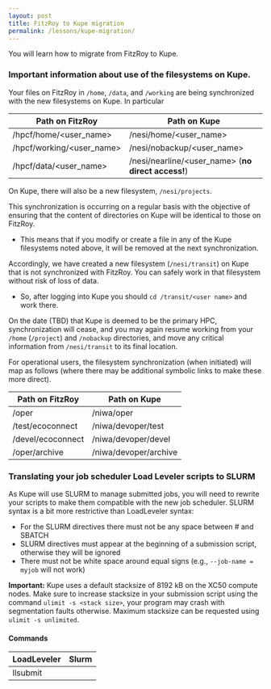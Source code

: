 ```yaml
---
layout: post
title: FitzRoy to Kupe migration
permalink: /lessons/kupe-migration/
---
```


You will learn how to migrate from FitzRoy to Kupe.

### Important information about use of the filesystems on Kupe.

Your files on FitzRoy in `/home`, `/data`, and `/working` are being synchronized with the new filesystems on Kupe.  In particular

| Path on FitzRoy                        | Path on Kupe                                       |
|----------------------------------------|----------------------------------------------------|
| /hpcf/home/<user_name>                 | /nesi/home/<user_name>                             |
| /hpcf/working/<user_name>              | /nesi/nobackup/<user_name>                         |
| /hpcf/data/<user_name>                 | /nesi/nearline/<user_name> (**no direct access!**) |

On Kupe, there will also be a new filesystem, `/nesi/projects`.

This synchronization is occurring on a regular basis with the objective of ensuring that the content of directories on Kupe will be identical to those on FitzRoy.

* This means that if you modify or create a file in any of the Kupe filesystems noted above, it will be removed at the next synchronization.

Accordingly, we have created a new filesystem (`/nesi/transit`) on Kupe that is not synchronized with FitzRoy.  You can safely work in that filesystem without risk of loss of data.

* So, after logging into Kupe you should `cd /transit/<user name>` and work there.

On the date (TBD) that Kupe is deemed to be the primary HPC, synchronization will cease, and you may again resume working from your `/home` (`/project`) and `/nobackup` directories, and move any critical information from `/nesi/transit` to its final location.

For operational users, the filesystem synchronization (when initiated) will map as follows (where there may be additional symbolic links to make these more direct).

| Path on FitzRoy   | Path on Kupe          |
|-------------------|-----------------------|
| /oper             | /niwa/oper            |
| /test/ecoconnect  | /niwa/devoper/test    |
| /devel/ecoconnect | /niwa/devoper/devel   |
| /oper/archive     | /niwa/devoper/archive |

### Translating your job scheduler Load Leveler scripts to SLURM

As Kupe will use SLURM to manage submitted jobs, you will need to rewrite your scripts to make them compatible with the new job scheduler. SLURM syntax is a bit more restrictive than LoadLeveler syntax:

* For the SLURM directives there must not be any space between # and SBATCH
* SLURM directives must appear at the beginning of a submission script, otherwise they will be ignored
* There must not be white space around equal signs (e.g., `--job-name = myjob` will not work)

**Important:** Kupe uses a default stacksize of 8192 kB on the XC50 compute nodes. Make sure to increase stacksize in your submission script using the command `ulimit -s <stack size>`, your program may crash with segmentation faults otherwise. Maximum stacksize can be requested using `ulimit -s unlimited`.

#### Commands

| LoadLeveler                                       |  Slurm                                          |
|---------------------------------------------------|-------------------------------------------------|
| llsubmit <script>                                 | sbatch <script>                                 |
| llcancel <job_id>                                 | scancel <job_id>                                |
| llq -u <user_name>                                | squeue -u <user_name>                           |

#### Script directives

| LoadLeveler                                       | Slurm                                           |
|---------------------------------------------------|-------------------------------------------------|
| #@ job_name = <job_name>                          | #SBATCH --job-name=<job_name>                   |
| #@ account_no = <account_no>                      | #SBATCH --account=<account_no>                  |
| #@ wall_clock_limit = <hh:mm:ss>                  | #SBATCH --time=<hh:mm:ss>                       |
| #@ output = <output_file>                         | #SBATCH --output=<output_file>                  |
| #@ error = <error_file>                           | #SBATCH --error=<error_file>                    |
| #@ class = <class_name>                           | #SBATCH --partition=<partition_name>            |
| #@ resources = ConsumableMemory(\<mem>gb)         | #SBATCH --mem-per-cpu=\<mem>G                   |
| #@ nodes = <no_nodes>                             | #SBATCH --nodes=<no_nodes>                      |
| #@ tasks_per_node = <no_ranks>                    | #SBATCH --ntasks-per-node=<no_ranks>            |
| #@ parallel_threads = <no_threads>                | #SBATCH --cpus-per-task=<no_threads>            |
| #@ node_usage = not_shared                        | #SBATCH --exclusive                             |
| #@ requirements = (Feature==="build_node_name")   | #SBATCH --constraint=build_node_name            |
| #@ network.MPI = <network_settings>               | #SBATCH --network=<network_settings>            |
| #@ job_type = parallel                            | NA                                              |
| #@ queue                                          | NA                                              |


#### Environment variables

| LoadLeveler                                       | Slurm                                           |
|---------------------------------------------------|-------------------------------------------------|
| $LOADL_STEP_INITDIR                               | $SLURM_SUMBIT_DIR                               |
| $LOADL_PROCESSOR_LIST                             | $SLURM_JOB_NODELIST                             |

#### mpiexec command

| Fitzroy                                           | Slurm                                           |
|---------------------------------------------------|-------------------------------------------------|
| poe                                               | srun                                            |


[Download a printable cheat-sheet](https://wiki.auckland.ac.nz/download/attachments/63145549/jobdescription-LoadLevelertoSlurm.pdf?version=2&modificationDate=1395888661806&api=v2 )

### Setting up Cylc tasks for SLURM

Here is an example of a Cylc task family that can be used for submitting tasks to the SLURM scheduler.

```
    [[XC50_SLURM]]
        pre-script = "ulimit -s unlimited"
        [[[job]]]
            batch system = slurm
        [[[directives]]]
            --partition = general
            --job-name = mytestjob
            --time = 02:00:00
            --mem-per-cpu = 4G
            --nodes = 4
            --ntasks = 80
            --cpus-per-task = 2
        [[[environment]]]]
            OMP_NUM_THREADS = 2      # Needs to be set in addition to --cpus-per-task
            OMP_STACKSIZE = 1g
```
Note that Cylc does not accept directives without further parameters, such as `--exclusive``. These can be set using SLURM's environment variables as shown in the example.
